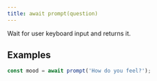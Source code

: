 ```yaml
---
title: await prompt(question)
---
```


Wait for user keyboard input and returns it.

## Examples

```js
const mood = await prompt('How do you feel?');
```
